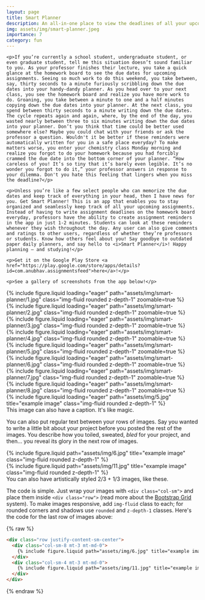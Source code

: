 ```yaml
---
layout: page
title: Smart Planner
description: An all-in-one place to view the deadlines of all your upcoming assignments. (July 2022)
img: assets/img/smart-planner.jpeg
importance: 7
category: fun
---
```


<div>

    <p>If you’re currently a school student, undergraduate student, or even graduate student, tell me this situation doesn’t sound familiar to you. As your professor finishes their lecture, you take a quick glance at the homework board to see the due dates for upcoming assignments. Seeing so much work to do this weekend, you take between, say, thirty seconds to a minute furiously scribbling down the due dates into your handy-dandy planner. As you head over to your next class, you see the homework board and realize you have more work to do. Groaning, you take between a minute to one and a half minutes copying down the due dates into your planner. At the next class, you spend between thirty seconds to a minute writing down the due dates. The cycle repeats again and again, where, by the end of the day, you wasted nearly between three to six minutes writing down the due dates into your planner. Don’t you think that time could be better used somewhere else? Maybe you could chat with your friends or ask the professor a question. Wouldn't it be better if these reminders were automatically written for you in a safe place everyday? To make matters worse, you enter your chemistry class Monday morning and realize you forgot to do your homework because you had forcibly crammed the due date into the bottom corner of your planner. “How careless of you! It’s so tiny that it’s barely even legible. It’s no wonder you forgot to do it,” your professor answers in response to your dilemma. Don't you hate this feeling that lingers when you miss the deadline?</p>

    <p>Unless you’re like a few select people who can memorize the due dates and keep track of everything in your head, then I have news for you. Get Smart Planner! This is an app that enables you to stay organized and seamlessly keep track of all your upcoming assignments. Instead of having to write assignment deadlines on the homework board everyday, professors have the ability to create assignment reminders in the app in just 1-2 minutes. Students can look at these reminders whenever they wish throughout the day. Any user can also give comments and ratings to other users, regardless of whether they’re professors or students. Know how others feel about you! Say goodbye to outdated paper daily planners, and say hello to <i>Smart Planner</i>! Happy planning — and studying!</p>

    <p>Get it on the Google Play Store <a href="https://play.google.com/store/apps/details?id=com.anubhav.assignmentsfeed">here</a>!</p>

    <p>See a gallery of screenshots from the app below!</p>

</div>

<div class="row">
    <div class="col-sm mt-3 mt-md-0">
        {% include figure.liquid loading="eager" path="assets/img/smart-planner/1.jpg" class="img-fluid rounded z-depth-1" zoomable=true %}
    </div>
    <div class="col-sm mt-3 mt-md-0">
        {% include figure.liquid loading="eager" path="assets/img/smart-planner/2.jpg" class="img-fluid rounded z-depth-1" zoomable=true %}
    </div>
</div>

<div class="row">
    <div class="col-sm mt-3 mt-md-0">
        {% include figure.liquid loading="eager" path="assets/img/smart-planner/3.jpg" class="img-fluid rounded z-depth-1" zoomable=true %}
    </div>
    <div class="col-sm mt-3 mt-md-0">
        {% include figure.liquid loading="eager" path="assets/img/smart-planner/4.jpg" class="img-fluid rounded z-depth-1" zoomable=true %}
    </div>
</div>

<div class="row">
    <div class="col-sm mt-3 mt-md-0">
        {% include figure.liquid loading="eager" path="assets/img/smart-planner/5.jpg" class="img-fluid rounded z-depth-1" zoomable=true %}
    </div>
    <div class="col-sm mt-3 mt-md-0">
        {% include figure.liquid loading="eager" path="assets/img/smart-planner/6.jpg" class="img-fluid rounded z-depth-1" zoomable=true %}
    </div>
</div>

<div class="row">
    <div class="col-sm mt-3 mt-md-0">
        {% include figure.liquid loading="eager" path="assets/img/smart-planner/7.jpg" class="img-fluid rounded z-depth-1" zoomable=true %}
    </div>
    <div class="col-sm mt-3 mt-md-0">
        {% include figure.liquid loading="eager" path="assets/img/smart-planner/8.jpg" class="img-fluid rounded z-depth-1" zoomable=true %}
    </div>
</div>

<div class="row">
    <div class="col-sm mt-3 mt-md-0">
        {% include figure.liquid loading="eager" path="assets/img/5.jpg" title="example image" class="img-fluid rounded z-depth-1" %}
    </div>
</div>
<div class="caption">
    This image can also have a caption. It's like magic.
</div>

You can also put regular text between your rows of images.
Say you wanted to write a little bit about your project before you posted the rest of the images.
You describe how you toiled, sweated, _bled_ for your project, and then... you reveal its glory in the next row of images.

<div class="row justify-content-sm-center">
    <div class="col-sm-8 mt-3 mt-md-0">
        {% include figure.liquid path="assets/img/6.jpg" title="example image" class="img-fluid rounded z-depth-1" %}
    </div>
    <div class="col-sm-4 mt-3 mt-md-0">
        {% include figure.liquid path="assets/img/11.jpg" title="example image" class="img-fluid rounded z-depth-1" %}
    </div>
</div>
<div class="caption">
    You can also have artistically styled 2/3 + 1/3 images, like these.
</div>

The code is simple.
Just wrap your images with `<div class="col-sm">` and place them inside `<div class="row">` (read more about the <a href="https://getbootstrap.com/docs/4.4/layout/grid/">Bootstrap Grid</a> system).
To make images responsive, add `img-fluid` class to each; for rounded corners and shadows use `rounded` and `z-depth-1` classes.
Here's the code for the last row of images above:

{% raw %}

```html
<div class="row justify-content-sm-center">
  <div class="col-sm-8 mt-3 mt-md-0">
    {% include figure.liquid path="assets/img/6.jpg" title="example image" class="img-fluid rounded z-depth-1" %}
  </div>
  <div class="col-sm-4 mt-3 mt-md-0">
    {% include figure.liquid path="assets/img/11.jpg" title="example image" class="img-fluid rounded z-depth-1" %}
  </div>
</div>
```

{% endraw %}
